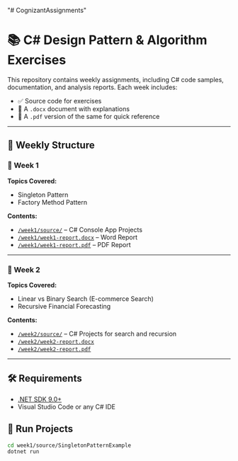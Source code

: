 "# CognizantAssignments" 
# 📚 C# Design Pattern & Algorithm Exercises

This repository contains weekly assignments, including C# code samples, documentation, and analysis reports. Each week includes:
- ✅ Source code for exercises
- 📄 A `.docx` document with explanations
- 📄 A `.pdf` version of the same for quick reference

---

## 📅 Weekly Structure

### 📁 Week 1
**Topics Covered:**
- Singleton Pattern
- Factory Method Pattern

**Contents:**
- [`/week1/source/`](week1/source/) – C# Console App Projects
- [`/week1/week1-report.docx`](week1/week1-report.docx) – Word Report
- [`/week1/week1-report.pdf`](week1/week1-report.pdf) – PDF Report

---

### 📁 Week 2
**Topics Covered:**
- Linear vs Binary Search (E-commerce Search)
- Recursive Financial Forecasting

**Contents:**
- [`/week2/source/`](week2/source/) – C# Projects for search and recursion
- [`/week2/week2-report.docx`](week2/week2-report.docx)
- [`/week2/week2-report.pdf`](week2/week2-report.pdf)

---

## 🛠 Requirements
- [.NET SDK 9.0+](https://dotnet.microsoft.com/download)
- Visual Studio Code or any C# IDE

## 🚀 Run Projects

```bash
cd week1/source/SingletonPatternExample
dotnet run
